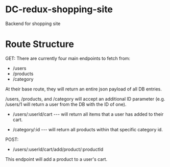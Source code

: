 # DC-redux-shopping-site
Backend for shopping site

# Route Structure

GET:
There are currently four main endpoints to fetch from:
 * /users
 * /products
 * /category
 
 At their base route, they will return an entire json payload of all DB entries.
 
 /users, /products, and /category will accept an additional ID parameter (e.g. /users/1 will return a user from the DB with the ID of one).
 
 * /users/:userId/cart --- will return all items that a user has added to their cart.
 
 * /category/:id --- will return all products within that specific category id.
 
 POST:
 * /users/:userId/cart/add/product/:productId
 
 This endpoint will add a product to a user's cart.
